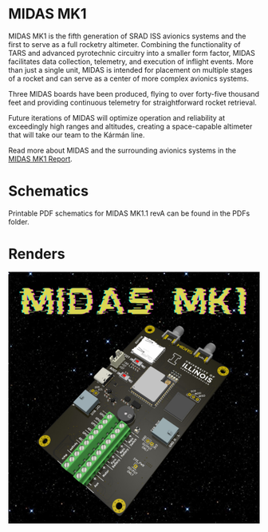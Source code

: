 # MIDAS MK1

MIDAS MK1 is the fifth generation of SRAD ISS avionics systems and the first to serve as a full rocketry altimeter. Combining the functionality of TARS and advanced pyrotechnic circuitry into a smaller form factor, MIDAS facilitates data collection, telemetry, and execution of inflight events. More than just a single unit, MIDAS is intended for placement on multiple stages of a rocket and can serve as a center of more complex avionics systems.

Three MIDAS boards have been produced, flying to over forty-five thousand feet and providing continuous telemetry for straightforward rocket retrieval.

Future iterations of MIDAS will optimize operation and reliability at exceedingly high ranges and altitudes, creating a space-capable altimeter that will take our team to the Kármán line.

Read more about MIDAS and the surrounding avionics systems in the [MIDAS MK1 Report](https://uofi.box.com/s/6l9kr9wvrg0xpj17jzni7ou9mbe10vdm).

# Schematics

Printable PDF schematics for MIDAS MK1.1 revA can be found in the PDFs folder.

# Renders

![MIDAS-MK1.1-revB-render](/boards/MIDAS-MK1/images/MIDAS-MK1.1.png)